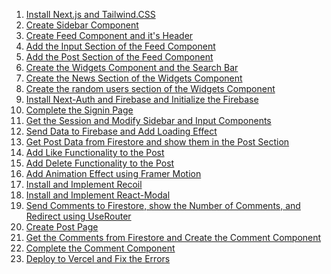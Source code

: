 1. [Install Next.js and Tailwind.CSS](https://www.youtube.com/watch?v=PnvDPSg5bQM&t=307s)
2. [Create Sidebar Component](https://www.youtube.com/watch?v=PnvDPSg5bQM&t=1475s)
3. [Create Feed Component and it's Header](https://youtu.be/PnvDPSg5bQM?t=4623)
4. [Add the Input Section of the Feed Component](https://youtu.be/PnvDPSg5bQM?t=5697)
5. [Add the Post Section of the Feed Component]()
6. [Create the Widgets Component and the Search Bar]()
7. [Create the News Section of the Widgets Component]()
8. [Create the random users section of the Widgets Component]()
9. [Install Next-Auth and Firebase and Initialize the Firebase]()
10. [Complete the Signin Page]()
11. [Get the Session and Modify Sidebar and Input Components]()
12. [Send Data to Firebase and Add Loading Effect]()
13. [Get Post Data from Firestore and show them in the Post Section]()
14. [Add Like Functionality to the Post]()
15. [Add Delete Functionality to the Post]()
16. [Add Animation Effect using Framer Motion]()
17. [Install and Implement Recoil]()
18. [Install and Implement React-Modal]()
19. [Send Comments to Firestore, show the Number of Comments, and Redirect using UseRouter]()
20. [Create Post Page]()
21. [Get the Comments from Firestore and Create the Comment Component]()
22. [Complete the Comment Component]()
23. [Deploy to Vercel and Fix the Errors]()


